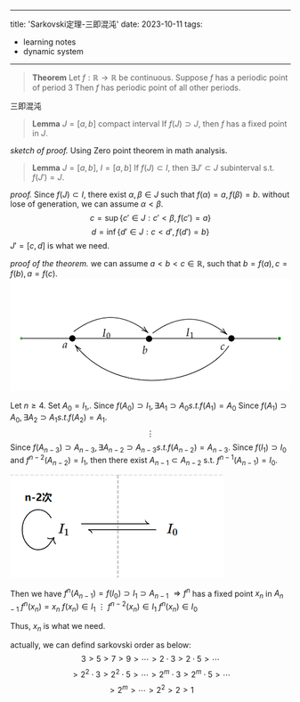 
---
title: 'Sarkovski定理-三即混沌'
date: 2023-10-11
tags:
  - learning notes
  - dynamic system
---

>**Theorem**
>Let $f:\mathbb R \to \mathbb R$ be continuous.
>Suppose $f$ has a periodic point of period $3$
>Then $f$ has periodic point of all other periods.

三即混沌

>**Lemma**
>$J = [a,b]$ compact interval
>If $f(J) \supset J$, then $f$ has a fixed point in $J$.

*sketch of proof.*
Using Zero point theorem in math analysis.

>**Lemma**
>$J=[a,b]$, $I = [a,b]$
>If $f(J) \subset I$, then $\exists J' \subset J$ subinterval s.t. $f(J')=J$.

*proof.*
Since $f(J) \subset I$, there exist $\alpha, \beta \in J$ such that $f(\alpha) = a, f(\beta) = b$. without lose of generation, we can assume $\alpha < \beta$.
$$c = \sup\{c' \in J : c' < \beta, f(c')=a\}$$
$$d = \inf\{d' \in J : c < d', f(d')=b\}$$
$J' = [c,d]$ is what we need.


*proof of the theorem.*
we can assume $a<b<c \in \mathbb R$, such that $b = f(a), c = f(b), a = f(c)$.
![](images/动力系统-三点互相覆盖.png)

Let $n \ge 4$.
Set $A_0 = I_1$,. Since $f(A_0) \supset I_1, \exists A_1 \supset A_0 s.t.f(A_1) = A_0$
Since $f(A_1) \supset A_0, \exists A_2 \supset A_1 s.t.f(A_2) = A_1$.
$$\vdots$$
Since $f(A_{n-3}) \supset A_{n-3}, \exists A_{n-2} \supset A_{n-3} s.t.f(A_{n-2}) = A_{n-3}$.
Since $f(I_1) \supset I_0$ and $f^{n-2}(A_{n-2}) = I_1$, then there exist $A_{n-1} \subset A_{n-2}$ s.t. $f^{n-1}(A_{n-1}) = I_0$.

![](images/动力系统-区间互相覆盖图.png)

Then we have $f^n (A_{n-1}) = f(I_0) \supset I_1 \supset A_{n-1}$
$\Rightarrow f^n$ has a fixed point $x_n$ in $A_{n-1}$
$f^n(x_n) = x_n$
$f(x_n) \in I_1$
$\vdots$
$f^{n-2}(x_n) \in I_1$
$f^n(x_n) \in I_0$

Thus, $x_n$ is what we need.


actually, we can defind sarkovski order as below:
$$3 > 5 > 7 > 9 > \cdots > 2\cdot3 > 2\cdot5>\cdots$$
$$ >  2^2\cdot3> 2^2\cdot5 > \cdots >  2^m\cdot3> 2^m\cdot5 > \cdots$$
$$> 2^m > \cdots > 2^2 > 2 > 1$$
